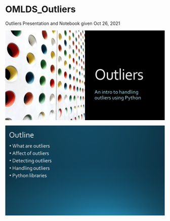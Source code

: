 # OMLDS_Outliers
Outliers Presentation and Notebook given Oct 26, 2021

![Slide 1](./images/Slide1.png)

![Slide 2](./images/Slide2.png)

